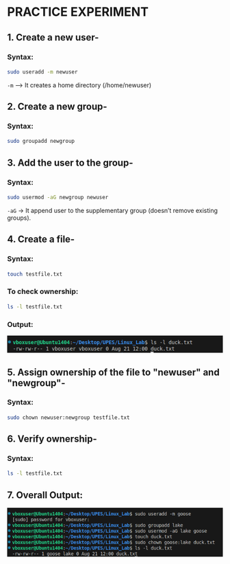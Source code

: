 # PRACTICE EXPERIMENT

## 1. Create a new user-

### Syntax:
```bash
sudo useradd -m newuser
```

`-m` --> It creates a home directory (/home/newuser)


## 2. Create a new group-

### Syntax:
```bash
sudo groupadd newgroup
```


## 3. Add the user to the group-

### Syntax:
```bash
sudo usermod -aG newgroup newuser
```

`-aG` → It append user to the supplementary group (doesn’t remove existing groups).


## 4. Create a file-

### Syntax:
```bash
touch testfile.txt
```

### To check ownership:

```bash
ls -l testfile.txt
```

### Output:
![Image](<Image/Screenshot from 2025-08-21 12-01-57.png>)


## 5. Assign ownership of the file to "newuser" and "newgroup"-

### Syntax:
```bash
sudo chown newuser:newgroup testfile.txt
```


## 6. Verify ownership-

### Syntax:
```bash
ls -l testfile.txt
```

## 7. Overall Output:

![alt text](<Image/Screenshot from 2025-08-21 12-05-50.png>)